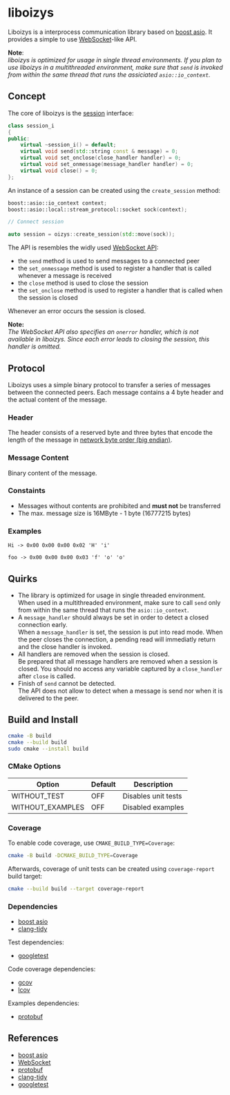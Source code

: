 # liboizys

Liboizys is a interprocess communication library based on 
[boost asio](https://www.boost.org/doc/libs/1_85_0/doc/html/boost_asio.html).
It provides a simple to use [WebSocket](https://developer.mozilla.org/en-US/docs/Web/API/WebSockets_API)-like API.

**Note**:  
*liboizys is optimized for usage in single thread environments. If you plan to use liboizys in a multithreaded environment, make sure that `send` is invoked from within the same thread that runs the assiciated `asio::io_context`.*

## Concept

The core of liboizys is the [session](inc/oizys/session_i.hpp) interface:

```C++
class session_i
{
public:
    virtual ~session_i() = default;
    virtual void send(std::string const & message) = 0;
    virtual void set_onclose(close_handler handler) = 0;
    virtual void set_onmessage(message_handler handler) = 0;
    virtual void close() = 0;
};
```

An instance of a session can be created using the `create_session` method:

```C++
boost::asio::io_context context;
boost::asio::local::stream_protocol::socket sock(context);

// Connect session

auto session = oizys::create_session(std::move(sock));
```

The API is resembles the widly used [WebSocket API](https://developer.mozilla.org/en-US/docs/Web/API/WebSockets_API):
- the `send` method is used to send messages to a connected peer
- the `set_onmessage` method is used to register a handler that is called whenever a message is received
- the `close` method is used to close the session
- the `set_onclose` method is used to register a handler that is called when the session is closed

Whenever an error occurs the session is closed.

**Note:**  
*The WebSocket API also specifies an `onerror` handler, which is not available in liboizys. Since each error leads to closing the session, this handler is omitted.*

## Protocol

Liboizys uses a simple binary protocol to transfer a series of messages between the
connected peers. Each message contains a 4 byte header and the actual content of the
message.

### Header

The header consists of a reserved byte and three bytes that encode the length of the message in [network byte order (big endian)](https://en.wikipedia.org/wiki/Endianness#Networking).

### Message Content

Binary content of the message.

### Constaints

- Messages without contents are prohibited and **must not** be transferred
- The max. message size is 16MByte - 1 byte (16777215 bytes)

### Examples

```
Hi -> 0x00 0x00 0x00 0x02 'H' 'i'

foo -> 0x00 0x00 0x00 0x03 'f' 'o' 'o'
```

## Quirks

- The library is optimized for usage in single threaded environment.  
  When used in a multithreaded environment, make sure to call `send` only from
  within the same thread that runs the `asio::io_context`.
- A `message_handler` should always be set in order to detect a closed connection early.  
  When a `message_handler` is set, the session is put into read mode. When the peer
  closes the connection, a pending read will immediatly return and the close handler
  is invoked.
- All handlers are removed when the session is closed.  
  Be prepared that all message handlers are removed when a session is closed. You
  should no access any variable captured by a `close_handler` after `close` is
  called.
- Finish of `send` cannot be detected.  
  The API does not allow to detect when a message is send nor when it is delivered
  to the peer.

## Build and Install

```bash
cmake -B build
cmake --build build
sudo cmake --install build
```

### CMake Options

| Option | Default | Description |
| ------ | ------- | ----------- |
| WITHOUT_TEST | OFF | Disables unit tests |
| WITHOUT_EXAMPLES | OFF | Disabled examples |

### Coverage

To enable code coverage, use `CMAKE_BUILD_TYPE=Coverage`:

```bash
cmake -B build -DCMAKE_BUILD_TYPE=Coverage
```

Afterwards, coverage of unit tests can be created using `coverage-report` build target:

```bash
cmake --build build --target coverage-report
```

### Dependencies

- [boost asio](https://www.boost.org/doc/libs/1_85_0/doc/html/boost_asio.html)
- [clang-tidy](https://clang.llvm.org/extra/clang-tidy/)

Test dependencies:

- [googletest](https://github.com/google/googletest)

Code coverage dependencies:

- [gcov](https://gcc.gnu.org/onlinedocs/gcc/Gcov.html)
- [lcov](https://github.com/linux-test-project/lcov)

Examples dependencies:

- [protobuf](https://protobuf.dev/)

## References

- [boost asio](https://www.boost.org/doc/libs/1_85_0/doc/html/boost_asio.html)
- [WebSocket](https://developer.mozilla.org/en-US/docs/Web/API/WebSockets_API)
- [protobuf](https://protobuf.dev/)
- [clang-tidy](https://clang.llvm.org/extra/clang-tidy/)
- [googletest](https://github.com/google/googletest)

